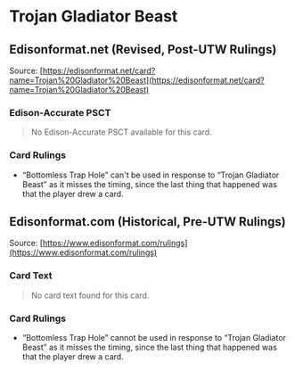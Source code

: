 # Trojan Gladiator Beast

## Edisonformat.net (Revised, Post-UTW Rulings)

Source: [https://edisonformat.net/card?name=Trojan%20Gladiator%20Beast](https://edisonformat.net/card?name=Trojan%20Gladiator%20Beast)

### Edison-Accurate PSCT

> No Edison-Accurate PSCT available for this card.

### Card Rulings

*   “Bottomless Trap Hole” can't be used in response to “Trojan Gladiator Beast” as it misses the timing, since the last thing that happened was that the player drew a card.


## Edisonformat.com (Historical, Pre-UTW Rulings)

Source: [https://www.edisonformat.com/rulings](https://www.edisonformat.com/rulings)

### Card Text

> No card text found for this card.

### Card Rulings

*   “Bottomless Trap Hole” cannot be used in response to “Trojan Gladiator Beast” as it misses the timing, since the last thing that happened was that the player drew a card.



